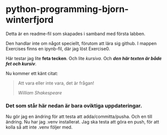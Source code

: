 # python-programming-bjorn-winterfjord

Detta är en readme-fil som skapades i samband med första labben.

Den handlar inte om något speciellt, förutom att lära sig github. I mappen Exercises finns en ipynb-fil, där jag löst Exercise0. 

Här testar jag lite **feta tecken**. Och lite _kursiva_. Och ***den här texten är både fet och kursiv***.

Nu kommer ett känt citat:

> Att vara eller
> inte vara, det
> är frågan!
>
> *William Shakespeare*


### Det som står här nedan är bara oviktiga uppdateringar.
Nu gör jag en ändring för att testa att adda/committa/pusha.
Och en till ändring. Nu har jag .venv installerat. Jag ska testa att göra en push, för att kolla så att inte .venv följer med.


